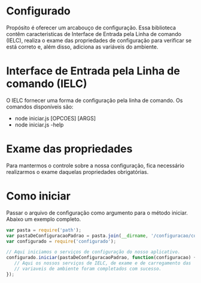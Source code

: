 # Configurado
Propósito é oferecer um arcabouço de configuração. Essa biblioteca contêm caracteristicas de Interface de Entrada pela Linha de comando (IELC), realiza o exame das propriedades de configuração para verificar se está correto e, além disso, adiciona as variáveis do ambiente.

# Interface de Entrada pela Linha de comando (IELC)

O IELC fornecer uma forma de configuração pela linha de comando. Os comandos disponíveis são:
- node iniciar.js [OPCOES] [ARGS]
- node iniciar.js -help

# Exame das propriedades

Para mantermos o controle sobre a nossa configuração, fica necessário realizarmos o exame daquelas propriedades obrigatórias. 

# Como iniciar
Passar o arquivo de configuração como argumento para o método iniciar. Abaixo um exemplo completo.

```javascript
var pasta = require('path');
var pastaDeConfiguracaoPadrao = pasta.join(__dirname, '/configuracao/configuracao.js');
var configurado = require('configurado');

// Aqui iniciamos o serviços de configuração do nosso aplicativo.
configurado.iniciar(pastaDeConfiguracaoPadrao, function(configuracao) {
   // Aqui os nossos serviços de IELC, de exame e de carregamento das
   // variaveis de ambiente foram completados com sucesso.
});

```
